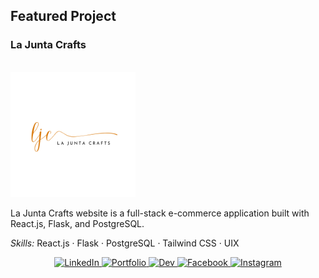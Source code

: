 <div>
  <h2>Featured Project</h2>
  <h3>La Junta Crafts</h3>
  <br />
  <a href="https://lajuntacrafts.com/" title="La Junta Crafts" target="_blank"><img src="./ljc.png" height="200px" alt="La Junta Crafts website" /></a>
  <br />
  <p>La Junta Crafts website is a full-stack e-commerce application built with React.js, Flask, and PostgreSQL.</p>
  <p>
  <p><em>Skills:</em> React.js · Flask · PostgreSQL · Tailwind CSS · UIX</p>
</div>

<p align="center">
  <a href="https://www.linkedin.com/in/jessicavaughn619/" target="_blank">
    <img src="https://img.shields.io/badge/linkedin-%230077B5.svg?&style=for-the-badge&logo=linkedin&logoColor=white&color=071A2C" alt="LinkedIn"/>
  </a>
    <a href="https://jessicavaughn.dev/" target="_blank">
    <img src="https://img.shields.io/badge/portfolio-%2312100E.svg?&style=for-the-badge&logo=about.me&logoColor=white&color=071A2C" alt="Portfolio"/>
  </a>
  <a href="https://dev.to/jvaughn619" target="_blank">
    <img src="https://img.shields.io/badge/dev-%2312100E.svg?&style=for-the-badge&logo=dev.to&logoColor=white&color=071A2C" alt="Dev"/>
  </a>
  <a href="https://www.facebook.com/jessica.vaughn619/" target="_blank">
    <img src="https://img.shields.io/badge/facebook-%231877F2.svg?&style=for-the-badge&logo=facebook&logoColor=white&color=071A2C" alt="Facebook"/>
  </a>
  <a href="https://www.instagram.com/jessicavaughn619/" target="_blank">
    <img src="https://img.shields.io/badge/instagram-%23E4405F.svg?&style=for-the-badge&logo=instagram&logoColor=white&color=071A2C" alt="Instagram"/>
  </a>
</p>
